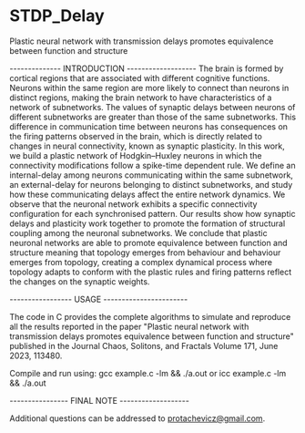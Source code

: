 # STDP_Delay
Plastic neural network with transmission delays promotes equivalence between function and structure

-------------- INTRODUCTION -------------------
The brain is formed by cortical regions that are associated with different cognitive functions. Neurons within the same region are more likely to connect than neurons in distinct regions, making the brain network to have characteristics of a network of subnetworks. The values of synaptic delays between neurons of different subnetworks are greater than those of the same subnetworks. This difference in communication time between neurons has consequences on the firing patterns observed in the brain, which is directly related to changes in neural connectivity, known as synaptic plasticity. In this work, we build a plastic network of Hodgkin–Huxley neurons in which the connectivity modifications follow a spike-time dependent rule. We define an internal-delay among neurons communicating within the same subnetwork, an external-delay for neurons belonging to distinct subnetworks, and study how these communicating delays affect the entire network dynamics. We observe that the neuronal network exhibits a specific connectivity configuration for each synchronised pattern. Our results show how synaptic delays and plasticity work together to promote the formation of structural coupling among the neuronal subnetworks. We conclude that plastic neuronal networks are able to promote equivalence between function and structure meaning that topology emerges from behaviour and behaviour emerges from topology, creating a complex dynamical process where topology adapts to conform with the plastic rules and firing patterns reflect the changes on the synaptic weights.

----------------- USAGE -----------------------

The code in C provides the complete algorithms to simulate and reproduce all the results reported in the paper "Plastic neural network with transmission delays promotes equivalence between function and structure" published in the Journal Chaos, Solitons, and Fractals
Volume 171, June 2023, 113480.

Compile and run using:
gcc example.c -lm && ./a.out
or 
icc example.c -lm && ./a.out

---------------- FINAL NOTE -------------------

Additional questions can be addressed to protachevicz@gmail.com.
